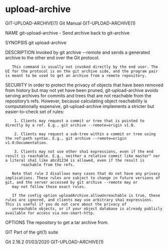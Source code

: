  # upload-archive 
GIT-UPLOAD-ARCHIVE(1)                                                                             Git Manual                                                                            GIT-UPLOAD-ARCHIVE(1)

NAME
       git-upload-archive - Send archive back to git-archive

SYNOPSIS
       git upload-archive <directory>

DESCRIPTION
       Invoked by git archive --remote and sends a generated archive to the other end over the Git protocol.

       This command is usually not invoked directly by the end user. The UI for the protocol is on the git archive side, and the program pair is meant to be used to get an archive from a remote repository.

SECURITY
       In order to protect the privacy of objects that have been removed from history but may not yet have been pruned, git-upload-archive avoids serving archives for commits and trees that are not
       reachable from the repository’s refs. However, because calculating object reachability is computationally expensive, git-upload-archive implements a stricter but easier-to-check set of rules:

        1. Clients may request a commit or tree that is pointed to directly by a ref. E.g., git archive --remote=origin v1.0.

        2. Clients may request a sub-tree within a commit or tree using the ref:path syntax. E.g., git archive --remote=origin v1.0:Documentation.

        3. Clients may not use other sha1 expressions, even if the end result is reachable. E.g., neither a relative commit like master^ nor a literal sha1 like abcd1234 is allowed, even if the result is
           reachable from the refs.

       Note that rule 3 disallows many cases that do not have any privacy implications. These rules are subject to change in future versions of git, and the server accessed by git archive --remote may or
       may not follow these exact rules.

       If the config option uploadArchive.allowUnreachable is true, these rules are ignored, and clients may use arbitrary sha1 expressions. This is useful if you do not care about the privacy of
       unreachable objects, or if your object database is already publicly available for access via non-smart-http.

OPTIONS
       <directory>
           The repository to get a tar archive from.

GIT
       Part of the git(1) suite

Git 2.18.2                                                                                        01/03/2020                                                                            GIT-UPLOAD-ARCHIVE(1)
